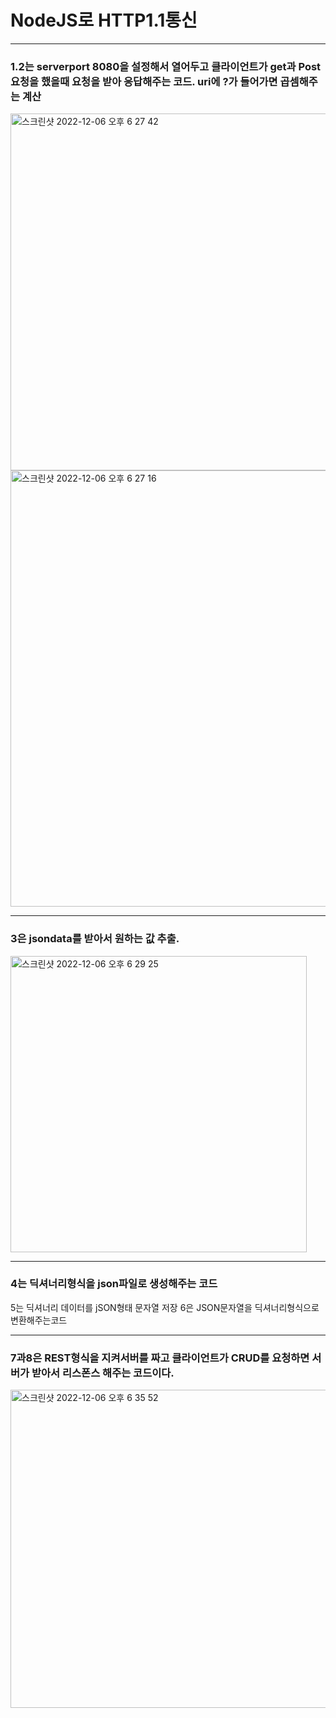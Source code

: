 # NodeJS로 HTTP1.1통신
----------
### 1.2는 serverport 8080을 설정해서 열어두고 클라이언트가 get과 Post요청을 했을때 요청을 받아 응답해주는 코드. uri에 ?가 들어가면 곱셈해주는 계산
<img width="571" alt="스크린샷 2022-12-06 오후 6 27 42" src="https://user-images.githubusercontent.com/76695159/205872612-dd187bb8-a86a-41b0-be5c-de89430b6467.png">
<img width="698" alt="스크린샷 2022-12-06 오후 6 27 16" src="https://user-images.githubusercontent.com/76695159/205872502-808468cc-a16a-406b-95c2-f6666ecc9334.png">

----------------
### 3은 jsondata를 받아서 원하는 값 추출.
<img width="474" alt="스크린샷 2022-12-06 오후 6 29 25" src="https://user-images.githubusercontent.com/76695159/205873047-96a192cb-bb96-49cc-a649-618aeb9fe40a.png">

----------
### 4는 딕셔너리형식을 json파일로 생성해주는 코드
5는 딕셔너리 데이터를 jSON형태 문자열 저장
6은 JSON문자열을 딕셔너리형식으로 변환해주는코드

-----------

### 7과8은 REST형식을 지켜서버를 짜고 클라이언트가 CRUD를 요청하면 서버가 받아서 리스폰스 해주는 코드이다.
<img width="509" alt="스크린샷 2022-12-06 오후 6 35 52" src="https://user-images.githubusercontent.com/76695159/205874470-2221ba8d-6cdb-4ab4-91a6-e970a8f8419c.png">
